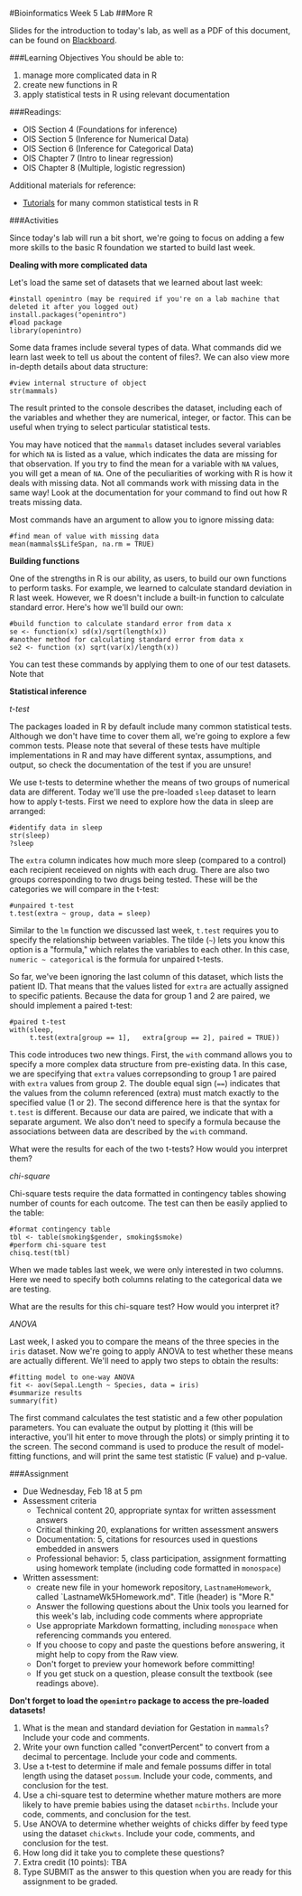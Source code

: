 #Bioinformatics Week 5 Lab
##More R

Slides for the introduction to today's lab, as well as a PDF of this document, can be found on [Blackboard](http://blackboard.uttyler.edu).

###Learning Objectives
You should be able to:

1. manage more complicated data in R
2. create new functions in R
3. apply statistical tests in R using relevant documentation

###Readings:
* OIS Section 4 (Foundations for inference)
* OIS Section 5 (Inference for Numerical Data)
* OIS Section 6 (Inference for Categorical Data)
* OIS Chapter 7 (Intro to linear regression)
* OIS Chapter 8 (Multiple, logistic regression)

Additional materials for reference:
* [Tutorials](http://ww2.coastal.edu/kingw/statistics/R-tutorials/index.html) for many common statistical tests in R

###Activities

Since today's lab will run a bit short, we're going to focus on adding a few more skills to the basic R foundation we started to build last week.

**Dealing with more complicated data**

Let's load the same set of datasets that we learned about last week:

```
#install openintro (may be required if you're on a lab machine that deleted it after you logged out)
install.packages("openintro")
#load package
library(openintro)
```

Some data frames include several types of data. What commands did we learn last week to tell us about the content of files?. We can also view more in-depth details about data structure:

```
#view internal structure of object
str(mammals)
```

The result printed to the console describes the dataset, including each of the variables and whether they are numerical, integer, or factor. This can be useful when trying to select particular statistical tests.

You may have noticed that the `mammals` dataset includes several variables for which `NA` is listed as a value, which indicates the data are missing for that observation. If you try to find the mean for a variable with `NA` values, you will get a mean of `NA`. One of the peculiarities of working with R is how it deals with missing data. Not all commands work with missing data in the same way! Look at the documentation for your command to find out how R treats missing data. 

Most commands have an argument to allow you to ignore missing data:

```
#find mean of value with missing data
mean(mammals$LifeSpan, na.rm = TRUE)
```

**Building functions**

One of the strengths in R is our ability, as users, to build our own functions to perform tasks. For example, we learned to calculate standard deviation in R last week. However, we R doesn't include a built-in function to calculate standard error. Here's how we'll build our own:

```
#build function to calculate standard error from data x
se <- function(x) sd(x)/sqrt(length(x))
#another method for calculating standard error from data x
se2 <- function (x) sqrt(var(x)/length(x))
```

You can test these commands by applying them to one of our test datasets. Note that 

**Statistical inference**

*t-test*

The packages loaded in R by default include many common statistical tests. Although we don't have time to cover them all, we're going to explore a few common tests. Please note that several of these tests have multiple implementations in R and may have different syntax, assumptions, and output, so check the documentation of the test if you are unsure!

We use t-tests to determine whether the means of two groups of numerical data are different. Today we'll use the pre-loaded `sleep` dataset to learn how to apply t-tests. First we need to explore how the data in sleep are arranged:

```
#identify data in sleep
str(sleep)
?sleep
```

The `extra` column indicates how much more sleep (compared to a control) each recipient receieved on nights with each drug. There are also two groups corresponding to two drugs being tested.  These will be the categories we will compare in the t-test:

```
#unpaired t-test
t.test(extra ~ group, data = sleep)
```

Similar to the `lm` function we discussed last week, `t.test` requires you to specify the relationship between variables. The tilde (`~`) lets you know this option is a "formula," which relates the variables to each other. In this case, `numeric ~ categorical` is the formula for unpaired t-tests.

So far, we've been ignoring the last column of this dataset, which lists the patient ID. That means that the values listed for `extra` are actually assigned to specific patients. Because the data for group 1 and 2 are paired, we should implement a paired t-test:

```
#paired t-test
with(sleep,
     t.test(extra[group == 1],   extra[group == 2], paired = TRUE))
```

This code introduces two new things. First, the `with` command allows you to specify a more complex data structure from pre-existing data. In this case, we are specifying that `extra` values correpsonding to group 1 are paired with `extra` values from group 2. The double equal sign (`==`) indicates that the values from the column referenced (extra) must match exactly to the specified value (1 or 2). The second difference here is that the syntax for `t.test` is different. Because our data are paired, we indicate that with a separate argument. We also don't need to specify a formula because the associations between data are described by the `with` command.

What were the results for each of the two t-tests? How would you interpret them?

*chi-square*

Chi-square tests require the data formatted in contingency tables showing number of counts for each outcome. The test can then be easily applied to the table:

```
#format contingency table
tbl <- table(smoking$gender, smoking$smoke)
#perform chi-square test
chisq.test(tbl)
```

When we made tables last week, we were only interested in two columns. Here we need to specify both columns relating to the categorical data we are testing. 

What are the results for this chi-square test? How would you interpret it?

*ANOVA* 

Last week, I asked you to compare the means of the three species in the `iris` dataset. Now we're going to apply ANOVA to test whether these means are actually different. We'll need to apply two steps to obtain the results:

```
#fitting model to one-way ANOVA
fit <- aov(Sepal.Length ~ Species, data = iris)
#summarize results
summary(fit)
```

The first command calculates the test statistic and a few other population parameters. You can evaluate the output by plotting it (this will be interactive, you'll hit enter to move through the plots) or simply printing it to the screen. The second command is used to produce the result of model-fitting functions, and will print the same test statistic (F value) and p-value. 

###Assignment
* Due Wednesday, Feb 18 at 5 pm
* Assessment criteria
	* Technical content 20, appropriate syntax for written assessment answers
	* Critical thinking 20, explanations for written assessment answers
	* Documentation: 5, citations for resources used in questions embedded in answers
	* Professional behavior: 5, class participation, assignment formatting using homework template (including code formatted in `monospace`)
* Written assessment: 
	* create new file in your homework repository, `LastnameHomework`, called `LastnameWk5Homework.md". Title (header) is "More R." 
	* Answer the following questions about the Unix tools you learned for this week's lab, including code comments where appropriate 				
	* Use appropriate Markdown formatting, including `monospace` when referencing commands you entered. 
	* If you choose to copy and paste the questions before answering, it might help to copy from the Raw view. 
	* Don't forget to preview your homework before committing! 
	* If you get stuck on a question, please consult the textbook (see readings above).

**Don't forget to load the `openintro` package to access the pre-loaded datasets!**

1. What is the mean and standard deviation for Gestation in `mammals`? Include your code and comments.
2. Write your own function called "convertPercent" to convert from a decimal to percentage. Include your code and comments.
3. Use a t-test to determine if male and female possums differ in total length using the dataset `possum`. Include your code, comments, and conclusion for the test.
4. Use a chi-square test to determine whether mature mothers are more likely to have premie babies using the dataset `ncbirths`. Include your code, comments, and conclusion for the test.
5. Use ANOVA to determine whether weights of chicks differ by feed type using the dataset `chickwts`. Include your code, comments, and conclusion for the test.
6. How long did it take you to complete these questions?
7. Extra credit (10 points): TBA
8. Type SUBMIT as the answer to this question when you are ready for this assignment to be graded.
